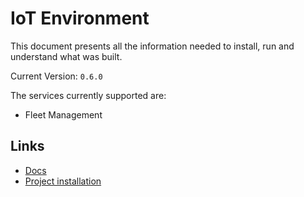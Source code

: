 # IoT Environment

This document presents all the information needed to install, run and understand what was built.

Current Version: `0.6.0`

The services currently supported are:

- Fleet Management

## Links

- [Docs](docs/README.md)
- [Project installation](project/README.md)
